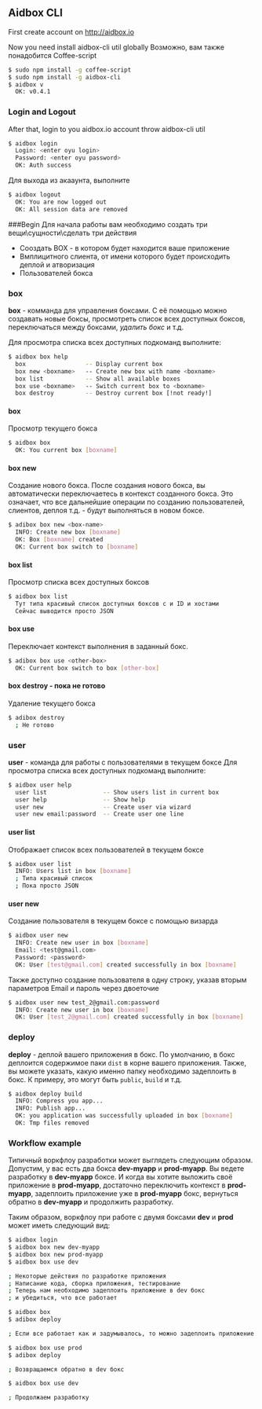 ## Aidbox CLI

First create account on http://aidbox.io


Now you need install aidbox-cli util globally
Возможно, вам также понадобится Coffee-script

``` bash
$ sudo npm install -g coffee-script
$ sudo npm install -g aidbox-cli
$ aidbox v
  OK: v0.4.1
```

### Login and Logout
After that, login to you aidbox.io account throw aidbox-cli util

``` bash
$ aidbox login
  Login: <enter oyu login>
  Password: <enter oyu password>
  OK: Auth success
```

Для выхода из акааунта, выполните
``` bash
$ aidbox logout
  OK: You are now logged out
  OK: All session data are removed
```

###Begin
Для начала работы вам необходимо создать три вещи\сущности\сделать три действия

* Сооздать BOX - в котором будет находится ваше приложение
* Bмплицитного слиента, от имени которого будет происходить деплой и атворизация
* Пользователей бокса

### box
__box__  - комманда для управления боксами. С её помощью можно создавать новые боксы, просмотреть список всех доступных боксов, переключаться между боксами, _удалить бокс_ и т.д.

Для просмотра списка всех доступных подкоманд выполните:
``` bash
$ aidbox box help
  box                 -- Display current box
  box new <boxname>   -- Create new box with name <boxname>
  box list            -- Show all available boxes
  box use <boxname>   -- Switch current box to <boxname>
  box destroy         -- Destroy current box [!not ready!]
```

#### box
Просмотр текущего бокса

``` bash
$ aidbox box
  OK: You current box [boxname]
``` 
#### box new
Создание нового бокса. 
После создания нового бокса, вы автоматически переключаетесь в контекст созданного бокса. Это означает, что все дальнейшие операции по созданию пользователей, слиентов, деплоя т.д. - будут выполняться в новом боксе. 
``` bash
$ adibox box new <box-name>
  INFO: Create new box [boxname]
  OK: Box [boxname] created
  OK: Current box switch to [boxname]
``` 
#### box list
Просмотр списка всех доступных боксов
``` bash
$ aidbox box list
  Тут типа красивый список доступных боксов с и ID и хостами
  Сейчас выводится просто JSON
```
#### box use
Переключает контекст выполнения в заданный бокс. 
``` bash
$ adibox box use <other-box>
  OK: Current box switch to box [other-box]
```
#### box destroy - пока не готово
Удаление текущего бокса 
``` bash
$ adibox destroy
  ; Не готово
```
### user 
__user__ - команда для работы с пользователями в текущем боксе
Для просмотра списка всех доступных подкоманд выполните:
``` bash
$ aidbox user help
  user list                -- Show users list in current box
  user help                -- Show help
  user new                 -- Create user via wizard
  user new email:password  -- Create user one line
```
#### user list
Отображает список всех пользователей в текущем боксе
``` bash
$ aidbox user list
  INFO: Users list in box [boxname]
  ; Типа красивый список
  ; Пока просто JSON
```
#### user new
Создание пользователя в текущем боксе с помощью визарда
``` bash
$ aidbox user new
  INFO: Create new user in box [boxname]
  Email: <test@gmail.com>
  Password: <password>
  OK: User [test@gmail.com] created successfully in box [boxname]
```
Также доступно создание пользователя в одну строку, указав вторым параметров Email и пароль через двоеточие
``` bash
$ aidbox user new test_2@gmail.com:password
  INFO: Create new user in box [boxname]
  OK: User [test_2@gmail.com] created successfully in box [boxname]
```

### deploy
__deploy__ - деплой вашего приложения в бокс.
По умолчанию, в бокс деплоится содержимое паки ``` dist ``` в корне вашего приложения.
Также, вы можете указать, какую именно папку необходимо задеплоить в бокс. К примеру, это могут быть ```public```, ```build``` и т.д.


``` bash
$ aidbox deploy build
  INFO: Compress you app...
  INFO: Publish app...
  OK: you application was successfully uploaded in box [boxname]
  OK: Tmp files removed
```


### Workflow example
Типичный воркфлоу разработки может выглядеть следующим образом.
Допустим, у вас есть два бокса __dev-myapp__ и __prod-myapp__. Вы ведете разработку в __dev-myapp__ боксе. И когда вы хотите выложить своё приложение в __prod-myapp__, достаточно переключить контекст в __prod-myapp__, задеплоить приложение уже в __prod-myapp__ бокс, вернуться обратно в __dev-myapp__ и продолжить разработку.

Таким образом, воркфлоу при работе с двумя боксами __dev__ и __prod__ может иметь следующий вид:

``` bash
$ aidbox login
$ aidbox box new dev-myapp
$ aidbox box new prod-myapp
$ aidbox box use dev

; Некоторые действия по разработке приложения
; Написание кода, сборка приложения, тестирование
; Теперь нам необходимо задеплоить приложение в dev бокс
; и убедиться, что все работает

$ aidbox box 
$ adibox deploy 

; Если все работает как и задумывалось, то можно задеплоить приложение в prod бокс

$ aidbox box use prod
$ adibox deploy

; Возвращаемся обратно в dev бокс

$ aidbox box use dev

; Продолжаем разработку
```


